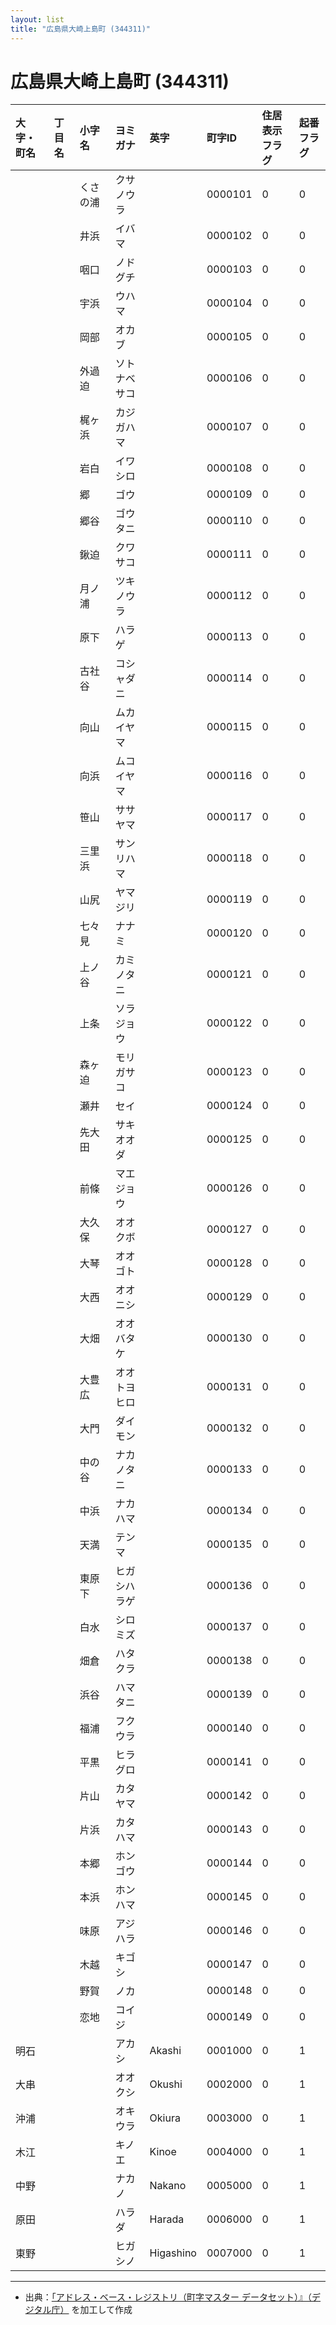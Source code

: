 ```yaml
---
layout: list
title: "広島県大崎上島町 (344311)"
---
```


# 広島県大崎上島町 (344311)

| 大字・町名 | 丁目名 | 小字名 | ヨミガナ | 英字 | 町字ID | 住居表示フラグ | 起番フラグ |
|:---|:---|:---|:---|:---|:---|:---|:---|
|  |  | くさの浦 | クサノウラ |  | 0000101 | 0 | 0 |
|  |  | 井浜 | イバマ |  | 0000102 | 0 | 0 |
|  |  | 咽口 | ノドグチ |  | 0000103 | 0 | 0 |
|  |  | 宇浜 | ウハマ |  | 0000104 | 0 | 0 |
|  |  | 岡部 | オカブ |  | 0000105 | 0 | 0 |
|  |  | 外過迫 | ソトナベサコ |  | 0000106 | 0 | 0 |
|  |  | 梶ヶ浜 | カジガハマ |  | 0000107 | 0 | 0 |
|  |  | 岩白 | イワシロ |  | 0000108 | 0 | 0 |
|  |  | 郷 | ゴウ |  | 0000109 | 0 | 0 |
|  |  | 郷谷 | ゴウタニ |  | 0000110 | 0 | 0 |
|  |  | 鍬迫 | クワサコ |  | 0000111 | 0 | 0 |
|  |  | 月ノ浦 | ツキノウラ |  | 0000112 | 0 | 0 |
|  |  | 原下 | ハラゲ |  | 0000113 | 0 | 0 |
|  |  | 古社谷 | コシャダニ |  | 0000114 | 0 | 0 |
|  |  | 向山 | ムカイヤマ |  | 0000115 | 0 | 0 |
|  |  | 向浜 | ムコイヤマ |  | 0000116 | 0 | 0 |
|  |  | 笹山 | ササヤマ |  | 0000117 | 0 | 0 |
|  |  | 三里浜 | サンリハマ |  | 0000118 | 0 | 0 |
|  |  | 山尻 | ヤマジリ |  | 0000119 | 0 | 0 |
|  |  | 七々見 | ナナミ |  | 0000120 | 0 | 0 |
|  |  | 上ノ谷 | カミノタニ |  | 0000121 | 0 | 0 |
|  |  | 上条 | ソラジョウ |  | 0000122 | 0 | 0 |
|  |  | 森ヶ迫 | モリガサコ |  | 0000123 | 0 | 0 |
|  |  | 瀬井 | セイ |  | 0000124 | 0 | 0 |
|  |  | 先大田 | サキオオダ |  | 0000125 | 0 | 0 |
|  |  | 前條 | マエジョウ |  | 0000126 | 0 | 0 |
|  |  | 大久保 | オオクボ |  | 0000127 | 0 | 0 |
|  |  | 大琴 | オオゴト |  | 0000128 | 0 | 0 |
|  |  | 大西 | オオニシ |  | 0000129 | 0 | 0 |
|  |  | 大畑 | オオバタケ |  | 0000130 | 0 | 0 |
|  |  | 大豊広 | オオトヨヒロ |  | 0000131 | 0 | 0 |
|  |  | 大門 | ダイモン |  | 0000132 | 0 | 0 |
|  |  | 中の谷 | ナカノタニ |  | 0000133 | 0 | 0 |
|  |  | 中浜 | ナカハマ |  | 0000134 | 0 | 0 |
|  |  | 天満 | テンマ |  | 0000135 | 0 | 0 |
|  |  | 東原下 | ヒガシハラゲ |  | 0000136 | 0 | 0 |
|  |  | 白水 | シロミズ |  | 0000137 | 0 | 0 |
|  |  | 畑倉 | ハタクラ |  | 0000138 | 0 | 0 |
|  |  | 浜谷 | ハマタニ |  | 0000139 | 0 | 0 |
|  |  | 福浦 | フクウラ |  | 0000140 | 0 | 0 |
|  |  | 平黒 | ヒラグロ |  | 0000141 | 0 | 0 |
|  |  | 片山 | カタヤマ |  | 0000142 | 0 | 0 |
|  |  | 片浜 | カタハマ |  | 0000143 | 0 | 0 |
|  |  | 本郷 | ホンゴウ |  | 0000144 | 0 | 0 |
|  |  | 本浜 | ホンハマ |  | 0000145 | 0 | 0 |
|  |  | 味原 | アジハラ |  | 0000146 | 0 | 0 |
|  |  | 木越 | キゴシ |  | 0000147 | 0 | 0 |
|  |  | 野賀 | ノカ |  | 0000148 | 0 | 0 |
|  |  | 恋地 | コイジ |  | 0000149 | 0 | 0 |
| 明石 |  |  | アカシ | Akashi | 0001000 | 0 | 1 |
| 大串 |  |  | オオクシ | Okushi | 0002000 | 0 | 1 |
| 沖浦 |  |  | オキウラ | Okiura | 0003000 | 0 | 1 |
| 木江 |  |  | キノエ | Kinoe | 0004000 | 0 | 1 |
| 中野 |  |  | ナカノ | Nakano | 0005000 | 0 | 1 |
| 原田 |  |  | ハラダ | Harada | 0006000 | 0 | 1 |
| 東野 |  |  | ヒガシノ | Higashino | 0007000 | 0 | 1 |

---

- 出典：[「アドレス・ベース・レジストリ（町字マスター データセット）』（デジタル庁）](https://www.digital.go.jp/policies/base_registry_address/) を加工して作成